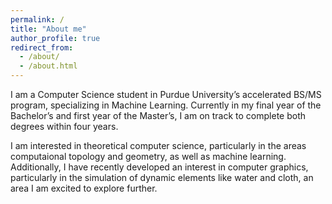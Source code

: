 ```yaml
---
permalink: /
title: "About me"
author_profile: true
redirect_from:
  - /about/
  - /about.html
---
```


I am a Computer Science student in Purdue University’s accelerated BS/MS program, specializing in Machine Learning. Currently in my final year of the Bachelor’s and first year of the Master’s, I am on track to complete both degrees within four years.

I am interested in theoretical computer science, particularly in the areas computaional topology and geometry, as well as machine learning. Additionally, I have recently developed an interest in computer graphics, particularly in the simulation of dynamic elements like water and cloth, an area I am excited to explore further.
